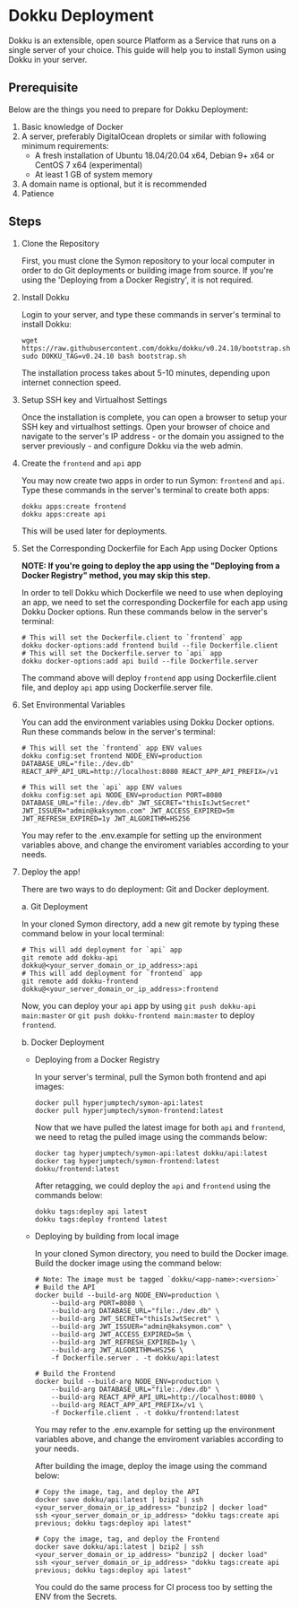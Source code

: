 # Dokku Deployment

Dokku is an extensible, open source Platform as a Service that runs on a single server of your choice. This guide will help you to install Symon using Dokku in your server.

## Prerequisite

Below are the things you need to prepare for Dokku Deployment:

1. Basic knowledge of Docker
2. A server, preferably DigitalOcean droplets or similar with following minimum requirements:
   - A fresh installation of Ubuntu 18.04/20.04 x64, Debian 9+ x64 or CentOS 7 x64 (experimental)
   - At least 1 GB of system memory
3. A domain name is optional, but it is recommended
4. Patience

## Steps

1.  Clone the Repository

    First, you must clone the Symon repository to your local computer in order to do Git deployments or building image from source. If you're using the 'Deploying from a Docker Registry', it is not required.

2.  Install Dokku

    Login to your server, and type these commands in server's terminal to install Dokku:

    ```
    wget https://raw.githubusercontent.com/dokku/dokku/v0.24.10/bootstrap.sh;
    sudo DOKKU_TAG=v0.24.10 bash bootstrap.sh
    ```

    The installation process takes about 5-10 minutes, depending upon internet connection speed.

3.  Setup SSH key and Virtualhost Settings

    Once the installation is complete, you can open a browser to setup your SSH key and virtualhost settings. Open your browser of choice and navigate to the server's IP address - or the domain you assigned to the server previously - and configure Dokku via the web admin.

4.  Create the `frontend` and `api` app

    You may now create two apps in order to run Symon: `frontend` and `api`. Type these commands in the server's terminal to create both apps:

    ```
    dokku apps:create frontend
    dokku apps:create api
    ```

    This will be used later for deployments.

5.  Set the Corresponding Dockerfile for Each App using Docker Options

    **NOTE: If you're going to deploy the app using the "Deploying from a Docker Registry" method, you may skip this step.**

    In order to tell Dokku which Dockerfile we need to use when deploying an app, we need to set the corresponding Dockerfile for each app using Dokku Docker options. Run these commands below in the server's terminal:

    ```
    # This will set the Dockerfile.client to `frontend` app
    dokku docker-options:add frontend build --file Dockerfile.client
    # This will set the Dockerfile.server to `api` app
    dokku docker-options:add api build --file Dockerfile.server
    ```

    The command above will deploy `frontend` app using Dockerfile.client file, and deploy `api` app using Dockerfile.server file.

6.  Set Environmental Variables

    You can add the environment variables using Dokku Docker options. Run these commands below in the server's terminal:

    ```
    # This will set the `frontend` app ENV values
    dokku config:set frontend NODE_ENV=production DATABASE_URL="file:./dev.db" REACT_APP_API_URL=http://localhost:8080 REACT_APP_API_PREFIX=/v1

    # This will set the `api` app ENV values
    dokku config:set api NODE_ENV=production PORT=8080 DATABASE_URL="file:./dev.db" JWT_SECRET="thisIsJwtSecret" JWT_ISSUER="admin@kaksymon.com" JWT_ACCESS_EXPIRED=5m JWT_REFRESH_EXPIRED=1y JWT_ALGORITHM=HS256
    ```

    You may refer to the .env.example for setting up the environment variables above, and change the enviroment variables according to your needs.

7.  Deploy the app!

    There are two ways to do deployment: Git and Docker deployment.

    a. Git Deployment

    In your cloned Symon directory, add a new git remote by typing these command below in your local terminal:

    ```
    # This will add deployment for `api` app
    git remote add dokku-api dokku@<your_server_domain_or_ip_address>:api
    # This will add deployment for `frontend` app
    git remote add dokku-frontend dokku@<your_server_domain_or_ip_address>:frontend
    ```

    Now, you can deploy your `api` app by using `git push dokku-api main:master` or `git push dokku-frontend main:master` to deploy `frontend`.

    b. Docker Deployment

    - Deploying from a Docker Registry

      In your server's terminal, pull the Symon both frontend and api images:

      ```
      docker pull hyperjumptech/symon-api:latest
      docker pull hyperjumptech/symon-frontend:latest
      ```

      Now that we have pulled the latest image for both `api` and `frontend`, we need to retag the pulled image using the commands below:

      ```
      docker tag hyperjumptech/symon-api:latest dokku/api:latest
      docker tag hyperjumptech/symon-frontend:latest dokku/frontend:latest
      ```

      After retagging, we could deploy the `api` and `frontend` using the commands below:

      ```
      dokku tags:deploy api latest
      dokku tags:deploy frontend latest
      ```

    - Deploying by building from local image

      In your cloned Symon directory, you need to build the Docker image. Build the docker image using the command below:

      ```
      # Note: The image must be tagged `dokku/<app-name>:<version>`
      # Build the API
      docker build --build-arg NODE_ENV=production \
          --build-arg PORT=8080 \
          --build-arg DATABASE_URL="file:./dev.db" \
          --build-arg JWT_SECRET="thisIsJwtSecret" \
          --build-arg JWT_ISSUER="admin@kaksymon.com" \
          --build-arg JWT_ACCESS_EXPIRED=5m \
          --build-arg JWT_REFRESH_EXPIRED=1y \
          --build-arg JWT_ALGORITHM=HS256 \
          -f Dockerfile.server . -t dokku/api:latest

      # Build the Frontend
      docker build --build-arg NODE_ENV=production \
          --build-arg DATABASE_URL="file:./dev.db" \
          --build-arg REACT_APP_API_URL=http://localhost:8080 \
          --build-arg REACT_APP_API_PREFIX=/v1 \
          -f Dockerfile.client . -t dokku/frontend:latest
      ```

      You may refer to the .env.example for setting up the environment variables above, and change the enviroment variables according to your needs.

      After building the image, deploy the image using the command below:

      ```
      # Copy the image, tag, and deploy the API
      docker save dokku/api:latest | bzip2 | ssh <your_server_domain_or_ip_address> "bunzip2 | docker load"
      ssh <your_server_domain_or_ip_address> "dokku tags:create api previous; dokku tags:deploy api latest"

      # Copy the image, tag, and deploy the Frontend
      docker save dokku/api:latest | bzip2 | ssh <your_server_domain_or_ip_address> "bunzip2 | docker load"
      ssh <your_server_domain_or_ip_address> "dokku tags:create api previous; dokku tags:deploy api latest"
      ```

      You could do the same process for CI process too by setting the ENV from the Secrets.
